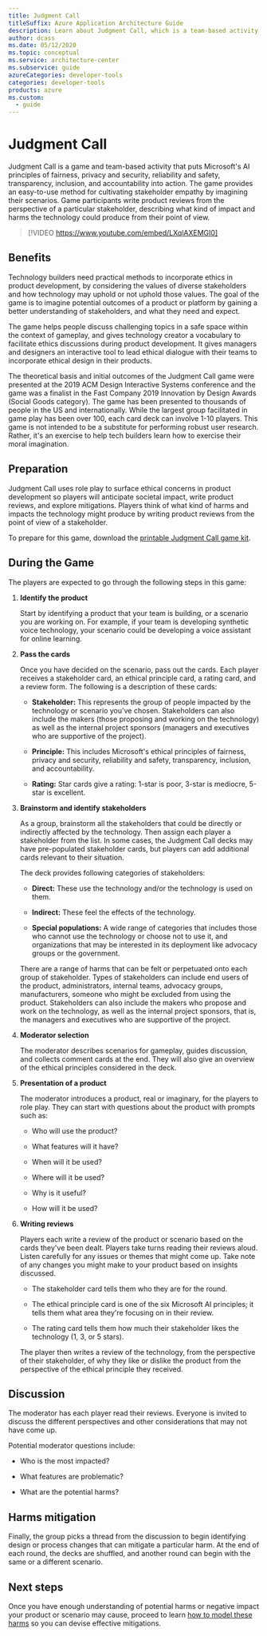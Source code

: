 ```yaml
---
title: Judgment Call
titleSuffix: Azure Application Architecture Guide
description: Learn about Judgment Call, which is a team-based activity that puts Microsoft AI principles into action.
author: dcass
ms.date: 05/12/2020
ms.topic: conceptual
ms.service: architecture-center
ms.subservice: guide
azureCategories: developer-tools
categories: developer-tools
products: azure
ms.custom:
  - guide
---
```


# Judgment Call

Judgment Call is a game and team-based activity that puts Microsoft's AI principles of fairness, privacy and security, reliability and safety, transparency, inclusion, and accountability into action. The game provides an easy-to-use method for cultivating stakeholder empathy by imagining their scenarios. Game participants write product reviews from the perspective of a particular stakeholder, describing what kind of impact and harms the technology could produce from their point of view.

<!-- markdownlint-disable MD034 -->

> [!VIDEO https://www.youtube.com/embed/LXqlAXEMGI0]

<!-- markdownlint-enable MD034 -->

## Benefits

Technology builders need practical methods to incorporate ethics in product development, by considering the values of diverse stakeholders and how technology may uphold or not uphold those values. The goal of the game is to imagine potential outcomes of a product or platform by gaining a better understanding of stakeholders, and what they need and expect.

The game helps people discuss challenging topics in a safe space within the context of gameplay, and gives technology creator a vocabulary to facilitate ethics discussions during product development. It gives managers and designers an interactive tool to lead ethical dialogue with their teams to incorporate ethical design in their products.

The theoretical basis and initial outcomes of the Judgment Call game were presented at the 2019 ACM Design Interactive Systems conference and the game was a finalist in the Fast Company 2019 Innovation by Design Awards (Social Goods category). The game has been presented to thousands of people in the US and internationally. While the largest group facilitated in game play has been over 100, each card deck can involve 1-10 players. This game is not intended to be a substitute for performing robust user research. Rather, it's an exercise to help tech builders learn how to exercise their moral imagination.

## Preparation

Judgment Call uses role play to surface ethical concerns in product development so players will anticipate societal impact, write product reviews, and explore mitigations. Players think of what kind of harms and impacts the technology might produce by writing product reviews from the point of view of a stakeholder.

To prepare for this game, download the [printable Judgment Call game kit](https://download.microsoft.com/download/3/3/d/33da5224-fb6e-4591-827d-9c2bd9ac47c2/JudgmentCall_printable.pdf).

## During the Game

The players are expected to go through the following steps in this game:

1. **Identify the product**

    Start by identifying a product that your team is building, or a scenario you are working on. For example, if your team is developing synthetic voice technology, your scenario could be developing a voice assistant for online learning.

1. **Pass the cards**

    Once you have decided on the scenario, pass out the cards. Each player receives a stakeholder card, an ethical principle card, a rating card, and a review form. The following is a description of these cards:

      - **Stakeholder:** This represents the group of people impacted by the technology or scenario you've chosen. Stakeholders can also include the makers (those proposing and working on the technology) as well as the internal project sponsors (managers and executives who are supportive of the project).

      - **Principle:** This includes Microsoft's ethical principles of fairness, privacy and security, reliability and safety, transparency, inclusion, and accountability.

      - **Rating:** Star cards give a rating: 1-star is poor, 3-star is mediocre, 5-star is excellent.

1. **Brainstorm and identify stakeholders**

    As a group, brainstorm all the stakeholders that could be directly or indirectly affected by the technology. Then assign each player a stakeholder from the list. In some cases, the Judgment Call decks may have pre-populated stakeholder cards, but players can add additional cards relevant to their situation.

    The deck provides following categories of stakeholders:

      - **Direct:** These use the technology and/or the technology is used on them.

      - **Indirect:** These feel the effects of the technology.

      - **Special populations:** A wide range of categories that includes those who cannot use the technology or choose not to use it, and organizations that may be interested in its deployment like advocacy groups or the government.

    There are a range of harms that can be felt or perpetuated onto each group of stakeholder. Types of stakeholders can include end users of the product, administrators, internal teams, advocacy groups, manufacturers, someone who might be excluded from using the product. Stakeholders can also include the makers who propose and work on the technology, as well as the internal project sponsors, that is, the managers and executives who are supportive of the project.

1. **Moderator selection**

    The moderator describes scenarios for gameplay, guides discussion, and collects comment cards at the end. They will also give an overview of the ethical principles considered in the deck.

1. **Presentation of a product**

    The moderator introduces a product, real or imaginary, for the players to role play. They can start with questions about the product with prompts such as:

      - Who will use the product?

      - What features will it have?

      - When will it be used?

      - Where will it be used?

      - Why is it useful?

      - How will it be used?

 1. **Writing reviews**

    Players each write a review of the product or scenario based on the cards they've been dealt. Players take turns reading their reviews aloud. Listen carefully for any issues or themes that might come up. Take note of any changes you might make to your product based on insights discussed.

      - The stakeholder card tells them who they are for the round.

      - The ethical principle card is one of the six Microsoft AI principles; it tells them what area they're focusing on in their review.

      - The rating card tells them how much their stakeholder likes the technology (1, 3, or 5 stars).

    The player then writes a review of the technology, from the perspective of their stakeholder, of why they like or dislike the product from the perspective of the ethical principle they received.

## Discussion

The moderator has each player read their reviews. Everyone is invited to discuss the different perspectives and other considerations that may not have come up.

Potential moderator questions include:

- Who is the most impacted?

- What features are problematic?

- What are the potential harms?

## Harms mitigation

Finally, the group picks a thread from the discussion to begin identifying design or process changes that can mitigate a particular harm. At the end of each round, the decks are shuffled, and another round can begin with the same or a different scenario.

## Next steps

Once you have enough understanding of potential harms or negative impact your product or scenario may cause, proceed to learn [how to model these harms](./harms-modeling/index.md) so you can devise effective mitigations.
